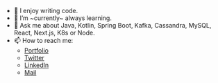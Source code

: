 - 🔭 I enjoy writing code.
- 🌱 I’m ~currently~ always learning.
- 💬 Ask me about Java, Kotlin, Spring Boot, Kafka, Cassandra, MySQL, React, Next.js, K8s or Node.
- 📫 How to reach me:
  - [Portfolio](https://madhavkauntia.com)
  - [Twitter](https://twitter.com/madhavkauntia)
  - [LinkedIn](https://linkedin.com/in/madhavkauntia)
  - [Mail](mailto:mail@madhavkauntia.com)
